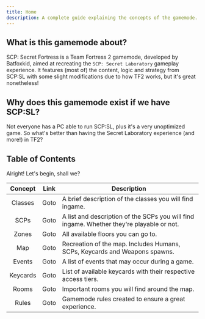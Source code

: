```yaml
---
title: Home
description: A complete guide explaining the concepts of the gamemode.
---
```


## What is this gamemode about?

SCP: Secret Fortress is a Team Fortress 2 gamemode, developed by Batfoxkid, aimed at recreating the `SCP: Secret Laboratory` gameplay experience. It features (most of) the content, logic and strategy from SCP:SL with some slight modifications due to how TF2 works, but it's great nonetheless!

## Why does this gamemode exist if we have SCP:SL?

Not everyone has a PC able to run SCP:SL, plus it's a very unoptimized game. So what's better than having the Secret Laboratory experience (and more!) in TF2?

## Table of Contents

Alright! Let's begin, shall we?

|  Concept | Link | Description                                                                               |
|:--------:|:----:|-------------------------------------------------------------------------------------------|
| Classes  | Goto | A brief description of the classes you will find ingame.                                  |
| SCPs     | Goto | A list and description of the SCPs you will find ingame. Whether they're playable or not. |
| Zones    | Goto | All available floors you can go to.                                                       |
| Map      | Goto | Recreation of the map. Includes Humans, SCPs, Keycards and Weapons spawns.                |
| Events   | Goto | A list of events that may occur during a game.                                            |
| Keycards | Goto | List of available keycards with their respective access tiers.                            |
| Rooms    | Goto | Important rooms you will find around the map.                                             |
| Rules    | Goto | Gamemode rules created to ensure a great experience.                                      |